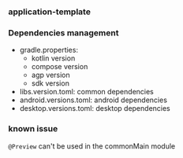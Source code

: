 ### application-template

### Dependencies management
- gradle.properties: 
  - kotlin version
  - compose version
  - agp version
  - sdk version
- libs.version.toml: common dependencies
- android.versions.toml: android dependencies
- desktop.versions.toml: desktop dependencies

### known issue
`@Preview` can't be used in the commonMain module 